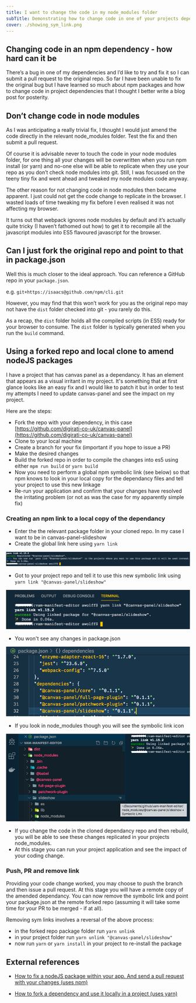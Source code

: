 ```yaml
---
title: I want to change the code in my node_modules folder
subTitle: Demonstrating how to change code in one of your projects dependencies. Spoiler alert - changing code directly in node_modules does not work.
cover: ./showing_sym_link.png
---
```


## Changing code in an npm dependency - how hard can it be

There’s a bug in one of my dependencies and I’d like to try and fix it so I can submit a pull request to the original repo. So far I have been unable to fix the original bug but I have learned so much about npm packages and how to change code in project dependencies that I thought I better write a blog post for posterity.

## Don’t change code in node modules

As I was anticipating a really trivial fix, I thought I would just amend the code directly in the relevant node_modules folder. Test the fix and then submit a pull request.

Of course it is advisable never to touch the code in your node modules folder, for one thing all your changes will be overwritten when you run npm install (or yarn) and no-one else will be able to replicate when they use your repo as you don’t check node modules into git. Still, I was focussed on the teeny tiny fix and went ahead and tweaked my node modules code anyway.

The other reason for not changing code in node modules then became apparent. I just could not get the code change to replicate in the browser. I wasted loads of time tweaking my fix before I even realised it was not affecting my browser.

It turns out that webpack ignores node modules by default and it’s actually quite tricky (I haven’t fathomed out how) to get it to recompile all the javascript modules into ES5 flavoured javascript for the browser.

## Can I just fork the original repo and point to that in package.json

Well this is much closer to the ideal approach. You can reference a GitHub repo in your `package.json`.

e.g. `git+https://isaacs@github.com/npm/cli.git`

However, you may find that this won’t work for you as the original repo may not have the `dist` folder checked into git - you rarely do this.

As a recap, the `dist` folder holds all the compiled scripts (in ES5) ready for your browser to consume. The `dist` folder is typically generated when you run the `build` command.

## Using a forked repo and local clone to amend nodeJS packages

I have a project that has canvas panel as a dependancy. It has an element that appears as a visual irritant in my project. It's something that at first glance looks like an easy fix and I would like to patch it but in order to test my attempts I need to update canvas-panel and see the impact on my project.

Here are the steps:

- Fork the repo with your dependency, in this case [https://github.com/digirati-co-uk/canvas-panel](https://github.com/digirati-co-uk/canvas-panel)
- Clone to your local machine
- Create a branch for your fix (important if you hope to issue a PR)
- Make the desired changes
- Build the forked repo in order to compile the changes into es5 using either `mpm run build` or `yarn build`
- Now you need to perform a global npm symbolic link (see below) so that npm knows to look in your local copy for the dependancy files and tell your project to use this new linkage
- Re-run your application and confirm that your changes have resolved the irritating problem (or not as was the case for my apparently simple fix)

### Creating an npm link to a local copy of the dependancy

- Enter the the relevant package folder in your cloned repo. In my case I want to be in canvas-panel-slideshow
- Create the global link here using `yarn link`

![create link in fork](./create_link_in_fork.png)

- Got to your project repo and tell it to use this new symbolic link using `yarn link "@canvas-panel/slideshow"`

![use the link in project](./using_link_in_project.png)

- You won't see any changes in package.json
  
![no change in package.json](./package_json_no_change.png)

- If you look in node_modules though you will see the symbolic link icon

![showing symbolic link](./showing_sym_link.png)

- If you change the code in the cloned dependancy repo and then rebuild, you will be able to see these changes replicated in your projects node_modules.
- At this stage you can run your project application and see the impact of your coding change.

### Push, PR and remove link

Providing your code change worked, you may choose to push the branch and then issue a pull request. At this stage you will have a remote copy of the amended dependancy. You can now remove the symbolic link and point your package.json at the remote forked repo (assuming it will take some time for your PR to be merged - if at all).

Removing sym links involves a reversal of the above process:

- in the forked repo package folder run `yarn unlink`
- in your project folder run `yarn unlink "@canvas-panel/slideshow"`
- now run `yarn` or `yarn install` in your project to re-install the package

## External references

- [How to fix a nodeJS package within your app. And send a pull request with your changes (uses npm)](https://medium.com/@nodkz/how-to-fix-nodejs-packages-within-your-app-and-send-pull-request-with-your-changes-8b4dcb89492b)

- [How to fork a dependency and use it locally in a project (uses yarn)](https://medium.com/@chrisdmasters/how-to-fork-a-dependency-and-use-it-locally-in-a-project-707c80d3449c)
